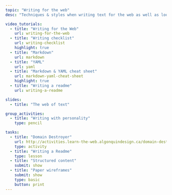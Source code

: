 ```yaml
---
topic: "Writing for the web"
desc: "Techniques & styles when writing text for the web as well as looking at web writing formats: Markdown & YAML."

video_tutorials:
  - title: "Writing for the Web"
    url: writing-for-the-web
  - title: "Writing checklist"
    url: writing-checklist
    highlight: true
  - title: "Markdown"
    url: markdown
  - title: "YAML"
    url: yaml
  - title: "Markdown & YAML cheat sheet"
    url: markdown-yaml-cheat-sheet
    highlight: true
  - title: "Writing a readme"
    url: writing-a-readme

slides:
  - title: "The web of text"

group_activities:
  - title: "Writing with personality"
    type: pencil

tasks:
  - title: "Domain Destroyer"
    url: http://activities.learn-the-web.algonquindesign.ca/domain-destroyer/
    type: activity
  - title: "Writing a Readme"
    type: lesson
  - title: "Structured content"
    submit: show
  - title: "Paper wireframes"
    submit: show
    type: basic
    button: print
---
```

